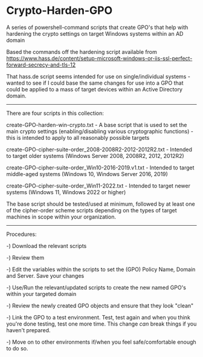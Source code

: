 # Crypto-Harden-GPO
A series of powershell-command scripts that create GPO's that help with hardening the crypto settings on target Windows systems within an AD domain

Based the commands off the hardening script available from https://www.hass.de/content/setup-microsoft-windows-or-iis-ssl-perfect-forward-secrecy-and-tls-12

That hass.de script seems intended for use on single/individual systems - wanted to see if I could base the same changes for use into a GPO that could be applied to a mass of target devices within an Active Directory domain.

---

There are four scripts in this collection:

create-GPO-harden-win-crypto.txt - A base script that is used to set the main crypto settings (enabling/disabling various cryptographic functions) - this is intended to apply to all reasonably possible targets

create-GPO-cipher-suite-order_2008-2008R2-2012-2012R2.txt - Intended to target older systems (Windows Server 2008, 2008R2, 2012, 2012R2)

create-GPO-cipher-suite-order_Win10-2016-2019.v1.txt - Intended to target middle-aged systems (Windows 10, Windows Server 2016, 2019)

create-GPO-cipher-suite-order_Win11-2022.txt - Intended to target newer systems (Windows 11, Windows 2022 or higher)

The base script should be tested/used at minimum, followed by at least one of the cipher-order scheme scripts depending on the types of target machines in scope within your organization.

---

Procedures:

-) Download the relevant scripts

-) Review them

-) Edit the variables within the scripts to set the (GPO) Policy Name, Domain and Server.  Save your changes

-) Use/Run the relevant/updated scripts to create the new named GPO's within your targeted domain

-) Review the newly created GPO objects and ensure that they look "clean"

-) Link the GPO to a test environment.  Test, test again and when you think you're done testing, test one more time.  This change *can* break things if you haven't prepared.

-) Move on to other environments if/when you feel safe/comfortable enough to do so.

